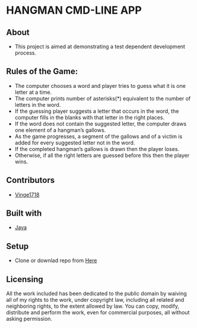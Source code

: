 # HANGMAN CMD-LINE APP

## About

- This project is aimed at demonstrating a test dependent development process.

## Rules of the Game:
* The computer chooses a word and player tries to guess what it is one letter at a time.
* The computer prints number of asterisks(\*) equivalent to the number of letters in the word.
* If the guessing player suggests a letter that occurs in the word, the computer fills in the blanks with that letter in the right places.
* If the word does not contain the suggested letter, the computer draws one element of a hangman’s gallows.
* As the game progresses, a segment of the gallows and of a victim is added for every suggested letter not in the word.
* If the completed hangman’s gallows is drawn then the player loses.
* Otherwise, if all the right letters are guessed before this then the player wins.


## Contributors

- [Vinge1718](https://github.com/Vinge1718)

## Built with
- [Java](http://www.oracle.com/technetwork/java/index.html)

## Setup
- Clone or downlad repo from [Here](https://github.com/Vinge1718/java-hangman-cmd-app)

## Licensing
All the work included has been dedicated to the public domain by waiving all of my rights to the work, under
copyright law, including all related and neighboring rights, to the extent allowed by law.
You can copy, modify, distribute and perform the work, even for commercial
purposes, all without asking permission.
